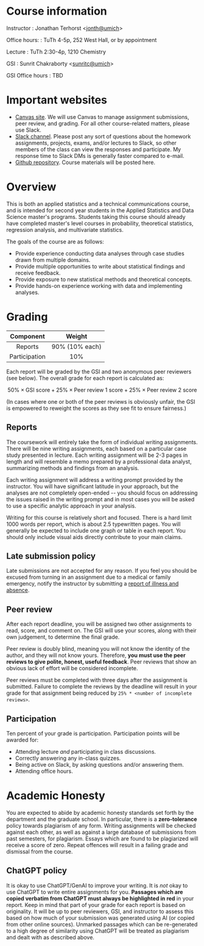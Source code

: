 
# Course information

Instructor
:   Jonathan Terhorst <[jonth@umich](mailto:jonth@umich.edu)\>

Office hours:
    :   TuTh 4-5p, 252 West Hall, or by appointment

Lecture
:   TuTh 2:30-4p, 1210 Chemistry

GSI
:   Sunrit Chakraborty <[sunritc@umich](mailto:sunritc@umich.edu)>

GSI Office hours
:   TBD

# Important websites

-  [Canvas site](https://umich.instructure.com/courses/708377). We will use Canvas to manage assignment submissions, peer review, and grading. For all other course-related matters, please use Slack.
-  [Slack channel](https://um-wn24-stats50400.slack.com/). Please post any sort of questions about the homework assignments, projects, exams, and/or lectures to Slack, so other members of the class can view the responses and participate. My response time to Slack DMs is generally faster compared to e-mail.
-   [Github repository](https://github.com/terhorst/stats504). Course materials will be posted here.

# Overview

This is both an applied statistics and a technical communications course, and is intended for second year students in the Applied Statistics and Data Science master's programs. Students taking this course should already have completed master's level courses in probability, theoretical statistics, regression analysis, and multivariate statistics.

The goals of the course are as follows:

- Provide experience conducting data analyses through case studies drawn from multiple domains.
- Provide multiple opportunities to write about statistical findings and receive feedback.
- Provide exposure to new statistical methods and theoretical concepts.
- Provide hands-on experience working with data and implementing analyses.


# Grading


|   Component   |     Weight     |
|:-------------:|:--------------:|
|  Reports      | 90% (10% each) |
| Participation |       10%      |

Each report will be graded by the GSI and two anonymous peer reviewers (see below). The overall grade for each report is calculated as:

$$
50\%\times\text{GSI score}+25\%\times\text{Peer review 1 score}+25\%\times\text{Peer review 2 score}
$$

(In cases where one or both of the peer reviews is obviously unfair, the GSI is empowered to reweight the scores as they see fit to ensure fairness.)

## Reports
The coursework will entirely take the form of individual writing assignments. There will be nine writing assignments, each based on a particular case study presented in lecture. Each writing assignment will be 2-3 pages in length and will resemble a memo prepared by a professional data analyst, summarizing methods and findings from an analysis.

Each writing assignment will address a writing prompt provided by the instructor. You will have significant latitude in your approach, but the analyses are not completely open-ended -- you should focus on addressing the issues raised in the writing prompt and in most cases you will be asked to use a specific analytic approach in your analysis.

Writing for this course is relatively short and focused. There is a hard limit 1000 words per report, which is about 2.5 typewritten pages. You will generally be expected to include one graph or table in each report. You should only include visual aids directly contribute to your main claims.

## Late submission policy
Late submissions are not accepted for any reason. If you feel you should be excused from turning in an assignment due to a medical or family emergency, notify the instructor by submitting a [report of illness and absence](https://webapps.lsa.umich.edu/SAA/UGStuAdv/App/Illness/RptIll.aspx). 

## Peer review
After each report deadline, you will be assigned two other assignments to read, score, and comment on. The GSI will use your scores, along with their own judgement, to determine the final grade.

Peer review is doubly blind, meaning you will not know the identity of the author, and they will not know yours. Therefore, **you must use the peer reviews to give polite, honest, useful feedback**. Peer reviews that show an obvious lack of effort will be considered incomplete.

Peer reviews must be completed with three days after the assignment is submitted. Failure to complete the reviews by the deadline will result in your grade for that assignment being reduced by `25% * <number of incomplete reviews>`. 

## Participation
Ten percent of your grade is participation. Participation points will be awarded for:
- Attending lecture *and* participating in class discussions.
- Correctly answering any in-class quizzes.
- Being active on Slack, by asking questions and/or answering them.
- Attending office hours.

# Academic Honesty

You are expected to abide by academic honesty standards set forth by the department and the graduate school. In particular, there is a **zero-tolerance** policy towards plagiarism of any form. Writing assignments will be checked against each other, as well as against a large database of submissions from past semesters, for plagiarism. Essays which are found to be plagiarized will receive a score of zero. Repeat offences will result in a failing grade and dismissal from the course.

## ChatGPT policy
It is okay to use ChatGPT/GenAI to improve your writing. It is _not_ okay to use ChatGPT to write  entire assignments for you. **Passages which are copied verbatim from ChatGPT must always be highlighted in red** in your report. Keep in mind that part of your grade for each report is based on originality. It will be up to peer reviewers, GSI, and instructor to assess this based on how much of your submission was generated using AI (or copied from other online sources). Unmarked passages which can be re-generated to a high degree of similarity using ChatGPT will be treated as plagiarism and dealt with as described above.
